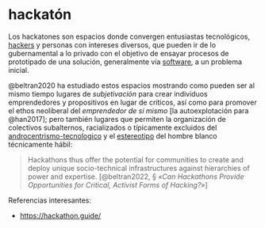 # hackatón

Los hackatones son espacios donde convergen entusiastas tecnológicos, [hackers](hackers.md) y personas con intereses diversos, que pueden ir de lo gubernamental a lo privado con el objetivo de ensayar procesos de prototipado de una solución, generalmente vía [software](software.md), a un problema inicial.

@beltran2020 ha estudiado estos espacios mostrando como pueden ser al mismo tiempo lugares de *subjetivación* para crear individuos emprendedores y propositivos en lugar de críticos, así como para promover el ethos neoliberal del *emprendedor de sí mismo* [la autoexplotación para @han2017]; pero también lugares que permiten la organización de colectivos subalternos, racializados o típicamente excluidos del [androcentrismo-tecnologico](androcentrismo-tecnologico.md) y el [estereotipo](estereotipo.md) del hombre blanco técnicamente hábil:

 >
 > Hackathons thus offer the potential for communities to create and deploy unique socio-technical infrastructures against hierarchies of power and expertise. [@beltran2022, § *«Can Hackathons Provide Opportunities for Critical, Activist Forms of Hacking?»*]

Referencias interesantes:

* https://hackathon.guide/
